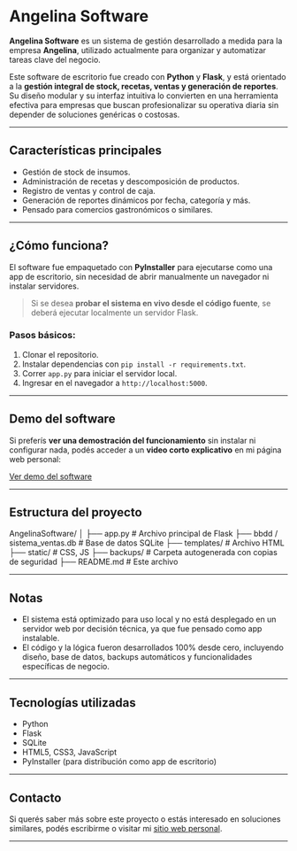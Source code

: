 # Angelina Software

**Angelina Software** es un sistema de gestión desarrollado a medida para la empresa **Angelina**, utilizado actualmente para organizar y automatizar tareas clave del negocio.

Este software de escritorio fue creado con **Python** y **Flask**, y está orientado a la **gestión integral de stock, recetas, ventas y generación de reportes**. Su diseño modular y su interfaz intuitiva lo convierten en una herramienta efectiva para empresas que buscan profesionalizar su operativa diaria sin depender de soluciones genéricas o costosas.

---

## Características principales

- Gestión de stock de insumos.
- Administración de recetas y descomposición de productos.
- Registro de ventas y control de caja.
- Generación de reportes dinámicos por fecha, categoría y más.
- Pensado para comercios gastronómicos o similares.

---

## ¿Cómo funciona?

El software fue empaquetado con **PyInstaller** para ejecutarse como una app de escritorio, sin necesidad de abrir manualmente un navegador ni instalar servidores.

> Si se desea **probar el sistema en vivo desde el código fuente**, se deberá ejecutar localmente un servidor Flask.

### Pasos básicos:
1. Clonar el repositorio.
2. Instalar dependencias con `pip install -r requirements.txt`.
3. Correr `app.py` para iniciar el servidor local.
4. Ingresar en el navegador a `http://localhost:5000`.

---

## Demo del software

Si preferís **ver una demostración del funcionamiento** sin instalar ni configurar nada, podés acceder a un **video corto explicativo** en mi página web personal:

[Ver demo del software](https://drive.google.com/file/d/1BAjrWwqhsJg4C0QXRa4fWVRnUyvk43xW/view?usp=sharing)  

---

## Estructura del proyecto

AngelinaSoftware/
│
├── app.py # Archivo principal de Flask
├── bbdd / sistema_ventas.db # Base de datos SQLite
├── templates/ # Archivo HTML 
├── static/ # CSS, JS
├── backups/ # Carpeta autogenerada con copias de seguridad
├── README.md # Este archivo



---

## Notas

- El sistema está optimizado para uso local y no está desplegado en un servidor web por decisión técnica, ya que fue pensado como app instalable.
- El código y la lógica fueron desarrollados 100% desde cero, incluyendo diseño, base de datos, backups automáticos y funcionalidades específicas de negocio.

---

## Tecnologías utilizadas

- Python 
- Flask
- SQLite
- HTML5, CSS3, JavaScript
- PyInstaller (para distribución como app de escritorio)

---

## Contacto

Si querés saber más sobre este proyecto o estás interesado en soluciones similares, podés escribirme o visitar mi [sitio web personal](https://gbondar.github.io/Portfolio/).

---



